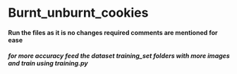 # Burnt_unburnt_cookies

#### Run the files as it is no changes required comments are mentioned for ease

##### for more accuracy feed the dataset training_set folders with more images and train using training.py 
